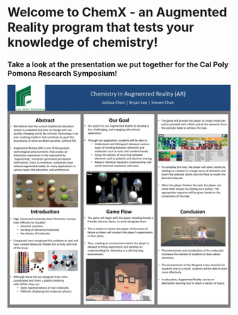 # Welcome to ChemX - an Augmented Reality program that tests your knowledge of chemistry!





<h3>Take a look at the presentation we put together for the Cal Poly Pomona Research Symposium!</h1> 
<a href=''><img alt='' src='Slide1.JPG' /></a>
